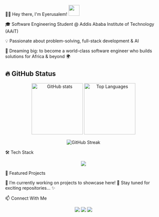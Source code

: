 👩‍💻 Hey there, I'm Eyerusalem! <img src="https://media.giphy.com/media/hvRJCLFzcasrR4ia7z/giphy.gif" width="35">

🎓 Software Engineering Student @ Addis Ababa Institute of Technology (AAiT)

💡 Passionate about problem-solving, full-stack development & AI

🚀 Dreaming big: to become a world-class software engineer who builds solutions for Africa & beyond 🌍

## 🔥 GitHub Status  

<p align="center">
  <!-- GitHub Stats -->
  <img src="https://github-readme-stats.vercel.app/api?username=Eyerusalem T&show_icons=true&theme=tokyonight" alt="GitHub stats" height="165" />
  
  <!-- Top Languages -->
  <img src="https://github-readme-stats.vercel.app/api/top-langs/?username=Eyerusalem T&layout=compact&theme=tokyonight" alt="Top Languages" height="165" />
</p>

<p align="center">
  <!-- GitHub Streak -->
  <img src="https://streak-stats.demolab.com?user=Eyerusalem T&theme=tokyonight&hide_border=true" alt="GitHub Streak" />
</p>
🛠️ Tech Stack
<p align="center"> <img src="https://skillicons.dev/icons?i=django,java,python,javascript,typescript,html,css,react,nodejs,express,mysql,mongodb,git,github,linux,vscode" /> </p>
🌟 Featured Projects

🚧 I’m currently working on projects to showcase here! 🚧
Stay tuned for exciting repositories... ✨

📫 Connect With Me
<p align="center"> <a href="mailto:4u.aplus.tutor@gmail.com"><img src="https://img.shields.io/badge/Email-D14836?style=for-the-badge&logo=gmail&logoColor=white"></a> <a href="https://www.linkedin.com/in/eyerusalem-teklebrhan-671153335"><img src="https://img.shields.io/badge/LinkedIn-0077B5?style=for-the-badge&logo=linkedin&logoColor=white"></a> <a href="https://github.com/Eyerusalem T"><img src="https://img.shields.io/badge/GitHub-100000?style=for-the-badge&logo=github&logoColor=white"></a> </p>
